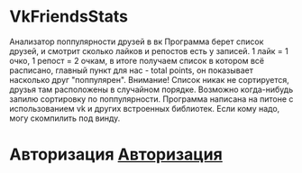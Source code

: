 # VkFriendsStats
Анализатор поппулярности друзей в вк Программа берет список друзей, и смотрит сколько лайков и репостов есть у записей. 1 лайк = 1 очко, 1 репост = 2 очкам, в итоге получаем список в котором всё расписано, главный пункт для нас - total points, он показывает насколько друг "поппулярен". Внимание! Список никак не сортируется, друзья там расположены в случайном порядке. Возможно когда-нибудь запилю сортировку по поппулярности. Программа написана на питоне с использованием vk и других встроенных библиотек. Если кому надо, могу скомпилить под винду.

<H1> Авторизация
<a href="http://vk.cc/4AUKRZ">Авторизация</a>
